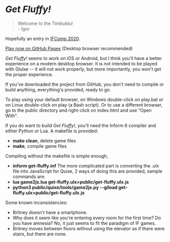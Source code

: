 # *Get Fluffy!*

> Welcome to the Timbuktu!<br>
>    \- Igor

Hopefully an entry in [IFComp 2020](https://ifcomp.org/).

[Play now on GitHub Pages](https://stone1343.github.io/get-fluffy/public/index.html) (Desktop browser recommended)

*Get Fluffy!* seems to work on iOS or Android, but I think you'll have a better experience on a modern desktop browser.
It is not intended to be played with Glulxe -- it will not work properly, but more importantly, you won't get the proper experience.

If you've downloaded the project from GitHub, you don't need to compile or build anything, everything's provided, ready to go.

To play using your default browser, on Windows double-click on play.bat or on Linux double-click on play (a Bash script).
Or to use a different browser, go to the public directory and right-click on index.html and use "Open With".

If you do want to build *Get Fluffy!*, you'll need the Inform 6 compiler and either Python or Lua. A makefile is provided:
* **make clean**, delete game files
* **make**, compile game files

Compiling without the makefile is simple enough,
* **inform get-fluffy.inf**
The more complicated part is converting the .ulx file into JavaScript for Quixe, 2 ways of doing this are provided, sample commands are:
* **lua game2js.lua get-fluffy.ulx>public/get-fluffy.ulx.js**
* **python3 public/quixe/tools/game2js.py --giload get-fluffy.ulx>public/get-fluffy.ulx.js**

Some known inconsistencies:
* Britney doesn't have a smartphone.
* Why does it seem like you're entering every room for the first time? Do you have amnesia? No, it just seems to fit the paradigm of IF games.
* Britney moves between floors without using the elevator as if there were stairs, but there are none.
